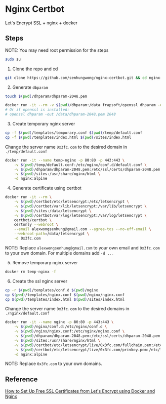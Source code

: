 # Nginx Certbot

Let's Encrypt SSL + nginx + docker

## Steps

NOTE: You may need root permission for the steps

```bash
sudo su
```

1. Clone the repo and cd

```bash
git clone https://github.com/senhungwong/nginx-certbot.git && cd nginx-certbot
```

2. Generate `dbparam`

```bash
touch $(pwd)/dhparam/dhparam-2048.pem
```

```bash
docker run -it --rm -v $(pwd)/dhparam:/data frapsoft/openssl dhparam -out /data/dhparam-2048.pem 2048
# Or if openssl is installed:
# openssl dhparam -out /data/dhparam-2048.pem 2048
```

3. Create temporary nginx server

```bash
cp -f $(pwd)/templates/temporary.conf $(pwd)/temp/default.conf
cp -f $(pwd)/templates/index.html $(pwd)/sites/index.html
```

Change the server name `0x3fc.com` to the desired domain in `./temp/default.conf`

```bash
docker run -it --name temp-nginx -p 80:80 -p 443:443 \
    -v $(pwd)/temp/default.conf:/etc/nginx/conf.d/default.conf \
    -v $(pwd)/dhparam/dhparam-2048.pem:/etc/ssl/certs/dhparam-2048.pem \
    -v $(pwd)/sites:/usr/share/nginx/html \
    -d nginx:alpine
```

4. Generate certificate using certbot

```bash
docker run -it --rm \
    -v $(pwd)/certbot/etc/letsencrypt:/etc/letsencrypt \
    -v $(pwd)/certbot/var/lib/letsencrypt:/var/lib/letsencrypt \
    -v $(pwd)/sites:/data/letsencrypt \
    -v $(pwd)/certbot/var/log/letsencrypt:/var/log/letsencrypt \
    certbot/certbot \
    certonly --webroot \
    --email alexwongsenhung@gmail.com --agree-tos --no-eff-email \
    --webroot-path=/data/letsencrypt \
    -d 0x3fc.com
```

NOTE: Replace `alexwongsenhung@gmail.com` to your own email and `0x3fc.com` to your own domain. For multiple domains add `-d ...`

5. Remove temporary nginx server

```bash
docker rm temp-nginx -f
```

6. Create the ssl nginx server

```bash
cp -r $(pwd)/templates/conf.d $(pwd)/nginx
cp $(pwd)/templates/nginx.conf $(pwd)/nginx/nginx.conf
cp $(pwd)/templates/index.html $(pwd)/sites/index.html
```

Change the server name `0x3fc.com` to the desired domains in `./nginx/default.conf`

```bash
docker run -it --name nginx -p 80:80 -p 443:443 \
    -v $(pwd)/nginx/conf.d:/etc/nginx/conf.d \
    -v $(pwd)/nginx/nginx.conf:/etc/nginx/nginx.conf \
    -v $(pwd)/dhparam/dhparam-2048.pem:/etc/ssl/certs/dhparam-2048.pem \
    -v $(pwd)/sites:/usr/share/nginx/html \
    -v $(pwd)/certbot/etc/letsencrypt/live/0x3fc.com/fullchain.pem:/etc/letsencrypt/live/0x3fc.com/fullchain.pem \
    -v $(pwd)/certbot/etc/letsencrypt/live/0x3fc.com/privkey.pem:/etc/letsencrypt/live/0x3fc.com/privkey.pem \
    -d nginx:alpine
```

NOTE: Replace `0x3fc.com` to your own domains.

## Reference

[How to Set Up Free SSL Certificates from Let's Encrypt using Docker and Nginx](https://www.humankode.com/ssl/how-to-set-up-free-ssl-certificates-from-lets-encrypt-using-docker-and-nginx)
